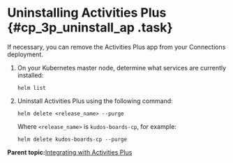 # Uninstalling Activities Plus {#cp_3p_uninstall_ap .task}

If necessary, you can remove the Activities Plus app from your Connections deployment.

1.  On your Kubernetes master node, determine what services are currently installed:

    ```
    helm list
    ```

2.  Uninstall Activities Plus using the following command:

    ```
    helm delete <release_name> --purge
    ```

    Where `<release_name>` is `kudos-boards-cp`, for example:

    ```
    helm delete kudos-boards-cp --purge
    ```


**Parent topic:**[Integrating with Activities Plus](../install/cp_3p_integrate_intro.md)


